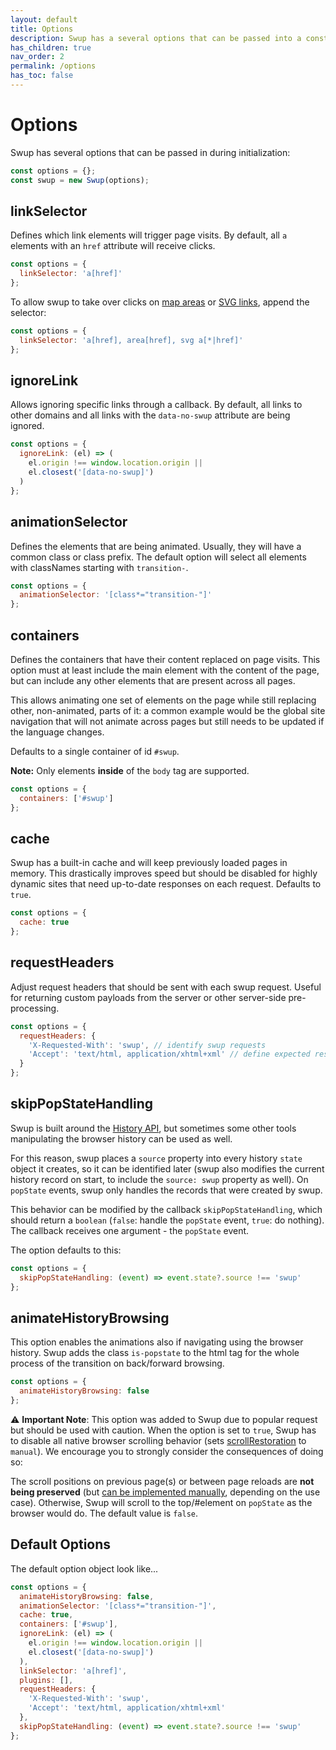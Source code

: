 ```yaml
---
layout: default
title: Options
description: Swup has a several options that can be passed into a constructor as an object
has_children: true
nav_order: 2
permalink: /options
has_toc: false
---
```


# Options

Swup has several options that can be passed in during initialization:

```javascript
const options = {};
const swup = new Swup(options);
```

## linkSelector

Defines which link elements will trigger page visits. By
default, all `a` elements with an `href` attribute will receive clicks.

```javascript
const options = {
  linkSelector: 'a[href]'
};
```

To allow swup to take over clicks on
[map areas](https://www.w3schools.com/tags/tag_area.asp) or
[SVG links](https://developer.mozilla.org/en-US/docs/Web/SVG/Element/a),
append the selector:

```javascript
const options = {
  linkSelector: 'a[href], area[href], svg a[*|href]'
};
```

## ignoreLink

Allows ignoring specific links through a callback. By default, all
links to other domains and all links with the `data-no-swup` attribute are being ignored.

```javascript
const options = {
  ignoreLink: (el) => (
    el.origin !== window.location.origin ||
    el.closest('[data-no-swup]')
  )
};
```

## animationSelector

Defines the elements that are being animated. Usually, they will have a common
class or class prefix. The default option will select all elements with
classNames starting with `transition-`.

```javascript
const options = {
  animationSelector: '[class*="transition-"]'
};
```

## containers

Defines the containers that have their content replaced on page visits. This option must at least include the main element with the content of the page, but can
include any other elements that are present across all pages.

This allows animating one set of elements on the page while still replacing
other, non-animated, parts of it: a common example would be the global site
navigation that will not animate across pages but still needs to be updated if
the language changes.

Defaults to a single container of id `#swup`.

**Note:** Only elements **inside** of the `body` tag are supported.

```javascript
const options = {
  containers: ['#swup']
};
```

## cache

Swup has a built-in cache and will keep previously loaded pages in memory.
This drastically improves speed but should be disabled for highly dynamic sites
that need up-to-date responses on each request. Defaults to `true`.

```javascript
const options = {
  cache: true
};
```

## requestHeaders

Adjust request headers that should be sent with each swup request. Useful for returning custom
payloads from the server or other server-side pre-processing.

```javascript
const options = {
  requestHeaders: {
    'X-Requested-With': 'swup', // identify swup requests
    'Accept': 'text/html, application/xhtml+xml' // define expected response
  }
};
```

## skipPopStateHandling

Swup is built around the [History API](https://developer.mozilla.org/en-US/docs/Web/API/History), but sometimes some other tools manipulating the browser history can be used as well.

For this reason, swup places a `source` property into every history `state` object it creates, so it can be identified later (swup also modifies the current history record on start, to include the `source: swup` property as well).
On `popState` events, swup only handles the records that were created by swup.

This behavior can be modified by the callback `skipPopStateHandling`, which should return a `boolean` (`false`: handle the `popState` event, `true`: do nothing).
The callback receives one argument - the `popState` event.

The option defaults to this:

```javascript
const options = {
  skipPopStateHandling: (event) => event.state?.source !== 'swup'
};
```

## animateHistoryBrowsing

This option enables the animations also if navigating using the browser history. Swup adds the class `is-popstate` to the html tag for the whole process of the transition on back/forward browsing.

```javascript
const options = {
  animateHistoryBrowsing: false
};
```

⚠️ **Important Note**: This option was added to Swup due to popular request but should be used with caution. When the option is set to `true`, Swup has to disable all native browser scrolling behavior (sets [scrollRestoration](https://developers.google.com/web/updates/2015/09/history-api-scroll-restoration) to `manual`). We encourage you to strongly consider the consequences of doing so:

The scroll positions on previous page(s) or between page reloads are **not being preserved** (but [can be implemented manually](https://github.com/swup/swup/issues/48#issuecomment-423854819), depending on the use case). Otherwise, Swup will scroll to the top/#element on `popState` as the browser would do. The default value is `false`.

## Default Options

The default option object look like...

```javascript
const options = {
  animateHistoryBrowsing: false,
  animationSelector: '[class*="transition-"]',
  cache: true,
  containers: ['#swup'],
  ignoreLink: (el) => (
    el.origin !== window.location.origin ||
    el.closest('[data-no-swup]')
  ),
  linkSelector: 'a[href]',
  plugins: [],
  requestHeaders: {
    'X-Requested-With': 'swup',
    'Accept': 'text/html, application/xhtml+xml'
  },
  skipPopStateHandling: (event) => event.state?.source !== 'swup'
};
```
